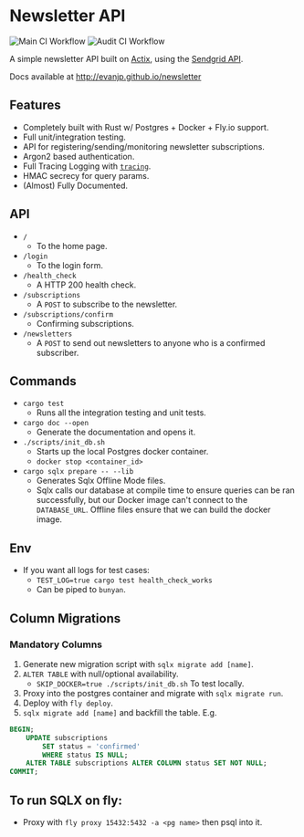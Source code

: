 # Newsletter API

![Main CI Workflow](https://github.com/EvanJP/newsletter/actions/workflows/main.yml/badge.svg)
![Audit CI Workflow](https://github.com/EvanJP/newsletter/actions/workflows/audit.yml/badge.svg)

A simple newsletter API built on [Actix](https://actix.rs/), using the
[Sendgrid API](https://sendgrid.com/en-us).

Docs available at http://evanjp.github.io/newsletter

## Features

- Completely built with Rust w/ Postgres + Docker + Fly.io support.
- Full unit/integration testing.
- API for registering/sending/monitoring newsletter subscriptions.
- Argon2 based authentication.
- Full Tracing Logging with [`tracing`](https://docs.rs/tracing/latest/tracing/).
- HMAC secrecy for query params.
- (Almost) Fully Documented.

## API

- `/`
  - To the home page.
- `/login`
  - To the login form.
- `/health_check`
  - A HTTP 200 health check.
- `/subscriptions`
  - A `POST` to subscribe to the newsletter.
- `/subscriptions/confirm`
  - Confirming subscriptions.
- `/newsletters`
  - A `POST` to send out newsletters to anyone who is a confirmed subscriber.

## Commands

- `cargo test`
  - Runs all the integration testing and unit tests.
- `cargo doc --open`
  - Generate the documentation and opens it.
- `./scripts/init_db.sh`
  - Starts up the local Postgres docker container.
  - `docker stop <container_id>`
- `cargo sqlx prepare -- --lib`
  - Generates Sqlx Offline Mode files.
  - Sqlx calls our database at compile time to ensure queries can be ran
    successfully, but our Docker image can't connect to the `DATABASE_URL`.
    Offline files ensure that we can build the docker image.

## Env

- If you want all logs for test cases:
  - `TEST_LOG=true cargo test health_check_works`
  - Can be piped to `bunyan`.

## Column Migrations

### Mandatory Columns

1. Generate new migration script with `sqlx migrate add [name]`.
2. `ALTER TABLE` with null/optional availability.
   - `SKIP_DOCKER=true ./scripts/init_db.sh` To test locally.
3. Proxy into the postgres container and migrate with `sqlx migrate run`.
4. Deploy with `fly deploy`.
5. `sqlx migrate add [name]` and backfill the table. E.g.

```sql
BEGIN;
    UPDATE subscriptions
        SET status = 'confirmed'
        WHERE status IS NULL;
    ALTER TABLE subscriptions ALTER COLUMN status SET NOT NULL;
COMMIT;
```

## To run SQLX on fly:

- Proxy with `fly proxy 15432:5432 -a <pg name>` then psql into it.
